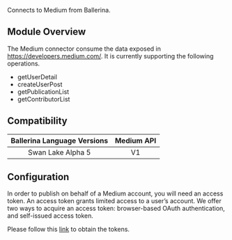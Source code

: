 Connects to Medium from Ballerina.

## Module Overview

The Medium connector consume the data exposed in https://developers.medium.com/. It is currently supporting the following operations.

- getUserDetail
- createUserPost
- getPublicationList
- getContributorList


## Compatibility

| Ballerina Language Versions  | Medium API     |
|:----------------------------:|:-----------------:|
|  Swan Lake Alpha 5           |   V1              |

## Configuration

In order to publish on behalf of a Medium account, you will need an access token. An access token grants limited access to a user’s account. We offer two ways to acquire an access token: browser-based OAuth authentication, and self-issued access token.

Please follow this [link](https://github.com/Medium/medium-api-docs#2-authentication) to obtain the tokens.